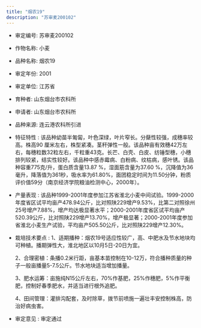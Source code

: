 ```yaml
---
title: "烟农19"
description: "苏审麦200102"
---
```

* 审定编号:  苏审麦200102

*  作物名称:  小麦

*  品种名称:  烟农19

*  审定年份:  2001

*  审定单位:  江苏省

* 育种者:  山东烟台市农科所

*  申请者:  山东烟台市农科所

*  品种来源:  连云港农科所引进

*  特征特性 : 
该品种幼苗半匍匐，叶色深绿，叶片窄长。分蘖性较强，成穗率较高。株高90 厘米左右，株型紧凑。茎秆弹性一般。该品种亩有效穗42万左右，每穗粒数32粒左右，千粒重43克。长芒、白壳、白皮、纺锤型穗，小穗排列较紧，结实性较好。该品种中感赤霉病、白粉病、纹枯病，感叶锈。该品种容重775克/升，蛋白质含量13.87 %，湿面筋含量为37.60 %，沉降值为36毫升，降落值为361秒，吸水率为61.80%，面团稳定时间为11.50分钟，粉质评价值59分（南京经济学院粮油检测中心，2000年）。
 
*  产量表现 : 
该品种1999-2001年度参加江苏省淮北小麦中间试验。1999-2000年度省区试平均亩产478.94公斤，比对照陕229增产9.53%，比第二对照徐州25号增产7.88%，增产均达极显著水平；2000-2001年度省区试平均亩产520.39公斤，比对照陕229增产13.70%，增产极显著；2000-2001年度参加省淮北小麦生产试验，平均亩产505.50公斤，比对照陕229增产12.30%。

*  栽培技术要点 : 
 1、适期播种：烟农19号适应性较广，高、中肥水及节水地块均可种植。播期弹性大，淮北地区以10月5日-20日为宜。
    2、合理密植：条播0.2米行距，亩基本苗控制在10-12万，符合播种质量的种子一般亩播量5-7.5公斤。节水地块适当增加播量。
    3、肥水运筹：亩施纯N15公斤左右，70%作基肥，25%作穗肥，5%作平衡肥，控制好春季肥水，并适当进行根外追肥。
    4、田间管理：灌排沟配套，及时除草，拨节前喷施一遍壮丰安控制株高，防治好病虫害。


*  审定意见 : 
审定通过

